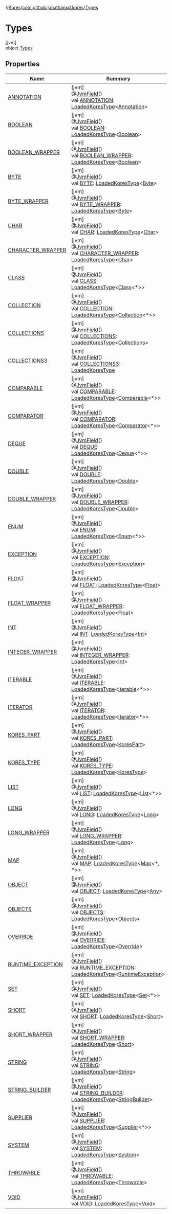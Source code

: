//[Kores](../../../index.md)/[com.github.jonathanxd.kores](../index.md)/[Types](index.md)

# Types

[jvm]\
object [Types](index.md)

## Properties

| Name | Summary |
|---|---|
| [ANNOTATION](-a-n-n-o-t-a-t-i-o-n.md) | [jvm]<br>@[JvmField](https://kotlinlang.org/api/latest/jvm/stdlib/kotlin.jvm/-jvm-field/index.html)()<br>val [ANNOTATION](-a-n-n-o-t-a-t-i-o-n.md): [LoadedKoresType](../../com.github.jonathanxd.kores.type/-loaded-kores-type/index.md)<[Annotation](https://kotlinlang.org/api/latest/jvm/stdlib/kotlin/-annotation/index.html)> |
| [BOOLEAN](-b-o-o-l-e-a-n.md) | [jvm]<br>@[JvmField](https://kotlinlang.org/api/latest/jvm/stdlib/kotlin.jvm/-jvm-field/index.html)()<br>val [BOOLEAN](-b-o-o-l-e-a-n.md): [LoadedKoresType](../../com.github.jonathanxd.kores.type/-loaded-kores-type/index.md)<[Boolean](https://kotlinlang.org/api/latest/jvm/stdlib/kotlin/-boolean/index.html)> |
| [BOOLEAN_WRAPPER](-b-o-o-l-e-a-n_-w-r-a-p-p-e-r.md) | [jvm]<br>@[JvmField](https://kotlinlang.org/api/latest/jvm/stdlib/kotlin.jvm/-jvm-field/index.html)()<br>val [BOOLEAN_WRAPPER](-b-o-o-l-e-a-n_-w-r-a-p-p-e-r.md): [LoadedKoresType](../../com.github.jonathanxd.kores.type/-loaded-kores-type/index.md)<[Boolean](https://kotlinlang.org/api/latest/jvm/stdlib/kotlin/-boolean/index.html)> |
| [BYTE](-b-y-t-e.md) | [jvm]<br>@[JvmField](https://kotlinlang.org/api/latest/jvm/stdlib/kotlin.jvm/-jvm-field/index.html)()<br>val [BYTE](-b-y-t-e.md): [LoadedKoresType](../../com.github.jonathanxd.kores.type/-loaded-kores-type/index.md)<[Byte](https://kotlinlang.org/api/latest/jvm/stdlib/kotlin/-byte/index.html)> |
| [BYTE_WRAPPER](-b-y-t-e_-w-r-a-p-p-e-r.md) | [jvm]<br>@[JvmField](https://kotlinlang.org/api/latest/jvm/stdlib/kotlin.jvm/-jvm-field/index.html)()<br>val [BYTE_WRAPPER](-b-y-t-e_-w-r-a-p-p-e-r.md): [LoadedKoresType](../../com.github.jonathanxd.kores.type/-loaded-kores-type/index.md)<[Byte](https://kotlinlang.org/api/latest/jvm/stdlib/kotlin/-byte/index.html)> |
| [CHAR](-c-h-a-r.md) | [jvm]<br>@[JvmField](https://kotlinlang.org/api/latest/jvm/stdlib/kotlin.jvm/-jvm-field/index.html)()<br>val [CHAR](-c-h-a-r.md): [LoadedKoresType](../../com.github.jonathanxd.kores.type/-loaded-kores-type/index.md)<[Char](https://kotlinlang.org/api/latest/jvm/stdlib/kotlin/-char/index.html)> |
| [CHARACTER_WRAPPER](-c-h-a-r-a-c-t-e-r_-w-r-a-p-p-e-r.md) | [jvm]<br>@[JvmField](https://kotlinlang.org/api/latest/jvm/stdlib/kotlin.jvm/-jvm-field/index.html)()<br>val [CHARACTER_WRAPPER](-c-h-a-r-a-c-t-e-r_-w-r-a-p-p-e-r.md): [LoadedKoresType](../../com.github.jonathanxd.kores.type/-loaded-kores-type/index.md)<[Char](https://kotlinlang.org/api/latest/jvm/stdlib/kotlin/-char/index.html)> |
| [CLASS](-c-l-a-s-s.md) | [jvm]<br>@[JvmField](https://kotlinlang.org/api/latest/jvm/stdlib/kotlin.jvm/-jvm-field/index.html)()<br>val [CLASS](-c-l-a-s-s.md): [LoadedKoresType](../../com.github.jonathanxd.kores.type/-loaded-kores-type/index.md)<[Class](https://docs.oracle.com/javase/8/docs/api/java/lang/Class.html)<*>> |
| [COLLECTION](-c-o-l-l-e-c-t-i-o-n.md) | [jvm]<br>@[JvmField](https://kotlinlang.org/api/latest/jvm/stdlib/kotlin.jvm/-jvm-field/index.html)()<br>val [COLLECTION](-c-o-l-l-e-c-t-i-o-n.md): [LoadedKoresType](../../com.github.jonathanxd.kores.type/-loaded-kores-type/index.md)<[Collection](https://kotlinlang.org/api/latest/jvm/stdlib/kotlin.collections/-collection/index.html)<*>> |
| [COLLECTIONS](-c-o-l-l-e-c-t-i-o-n-s.md) | [jvm]<br>@[JvmField](https://kotlinlang.org/api/latest/jvm/stdlib/kotlin.jvm/-jvm-field/index.html)()<br>val [COLLECTIONS](-c-o-l-l-e-c-t-i-o-n-s.md): [LoadedKoresType](../../com.github.jonathanxd.kores.type/-loaded-kores-type/index.md)<[Collections](https://docs.oracle.com/javase/8/docs/api/java/util/Collections.html)> |
| [COLLECTIONS3](-c-o-l-l-e-c-t-i-o-n-s3.md) | [jvm]<br>@[JvmField](https://kotlinlang.org/api/latest/jvm/stdlib/kotlin.jvm/-jvm-field/index.html)()<br>val [COLLECTIONS3](-c-o-l-l-e-c-t-i-o-n-s3.md): [LoadedKoresType](../../com.github.jonathanxd.kores.type/-loaded-kores-type/index.md)<Collections3> |
| [COMPARABLE](-c-o-m-p-a-r-a-b-l-e.md) | [jvm]<br>@[JvmField](https://kotlinlang.org/api/latest/jvm/stdlib/kotlin.jvm/-jvm-field/index.html)()<br>val [COMPARABLE](-c-o-m-p-a-r-a-b-l-e.md): [LoadedKoresType](../../com.github.jonathanxd.kores.type/-loaded-kores-type/index.md)<[Comparable](https://kotlinlang.org/api/latest/jvm/stdlib/kotlin/-comparable/index.html)<*>> |
| [COMPARATOR](-c-o-m-p-a-r-a-t-o-r.md) | [jvm]<br>@[JvmField](https://kotlinlang.org/api/latest/jvm/stdlib/kotlin.jvm/-jvm-field/index.html)()<br>val [COMPARATOR](-c-o-m-p-a-r-a-t-o-r.md): [LoadedKoresType](../../com.github.jonathanxd.kores.type/-loaded-kores-type/index.md)<[Comparator](https://docs.oracle.com/javase/8/docs/api/java/util/Comparator.html)<*>> |
| [DEQUE](-d-e-q-u-e.md) | [jvm]<br>@[JvmField](https://kotlinlang.org/api/latest/jvm/stdlib/kotlin.jvm/-jvm-field/index.html)()<br>val [DEQUE](-d-e-q-u-e.md): [LoadedKoresType](../../com.github.jonathanxd.kores.type/-loaded-kores-type/index.md)<[Deque](https://docs.oracle.com/javase/8/docs/api/java/util/Deque.html)<*>> |
| [DOUBLE](-d-o-u-b-l-e.md) | [jvm]<br>@[JvmField](https://kotlinlang.org/api/latest/jvm/stdlib/kotlin.jvm/-jvm-field/index.html)()<br>val [DOUBLE](-d-o-u-b-l-e.md): [LoadedKoresType](../../com.github.jonathanxd.kores.type/-loaded-kores-type/index.md)<[Double](https://kotlinlang.org/api/latest/jvm/stdlib/kotlin/-double/index.html)> |
| [DOUBLE_WRAPPER](-d-o-u-b-l-e_-w-r-a-p-p-e-r.md) | [jvm]<br>@[JvmField](https://kotlinlang.org/api/latest/jvm/stdlib/kotlin.jvm/-jvm-field/index.html)()<br>val [DOUBLE_WRAPPER](-d-o-u-b-l-e_-w-r-a-p-p-e-r.md): [LoadedKoresType](../../com.github.jonathanxd.kores.type/-loaded-kores-type/index.md)<[Double](https://kotlinlang.org/api/latest/jvm/stdlib/kotlin/-double/index.html)> |
| [ENUM](-e-n-u-m.md) | [jvm]<br>@[JvmField](https://kotlinlang.org/api/latest/jvm/stdlib/kotlin.jvm/-jvm-field/index.html)()<br>val [ENUM](-e-n-u-m.md): [LoadedKoresType](../../com.github.jonathanxd.kores.type/-loaded-kores-type/index.md)<[Enum](https://kotlinlang.org/api/latest/jvm/stdlib/kotlin/-enum/index.html)<*>> |
| [EXCEPTION](-e-x-c-e-p-t-i-o-n.md) | [jvm]<br>@[JvmField](https://kotlinlang.org/api/latest/jvm/stdlib/kotlin.jvm/-jvm-field/index.html)()<br>val [EXCEPTION](-e-x-c-e-p-t-i-o-n.md): [LoadedKoresType](../../com.github.jonathanxd.kores.type/-loaded-kores-type/index.md)<[Exception](https://kotlinlang.org/api/latest/jvm/stdlib/kotlin/-exception/index.html)> |
| [FLOAT](-f-l-o-a-t.md) | [jvm]<br>@[JvmField](https://kotlinlang.org/api/latest/jvm/stdlib/kotlin.jvm/-jvm-field/index.html)()<br>val [FLOAT](-f-l-o-a-t.md): [LoadedKoresType](../../com.github.jonathanxd.kores.type/-loaded-kores-type/index.md)<[Float](https://kotlinlang.org/api/latest/jvm/stdlib/kotlin/-float/index.html)> |
| [FLOAT_WRAPPER](-f-l-o-a-t_-w-r-a-p-p-e-r.md) | [jvm]<br>@[JvmField](https://kotlinlang.org/api/latest/jvm/stdlib/kotlin.jvm/-jvm-field/index.html)()<br>val [FLOAT_WRAPPER](-f-l-o-a-t_-w-r-a-p-p-e-r.md): [LoadedKoresType](../../com.github.jonathanxd.kores.type/-loaded-kores-type/index.md)<[Float](https://kotlinlang.org/api/latest/jvm/stdlib/kotlin/-float/index.html)> |
| [INT](-i-n-t.md) | [jvm]<br>@[JvmField](https://kotlinlang.org/api/latest/jvm/stdlib/kotlin.jvm/-jvm-field/index.html)()<br>val [INT](-i-n-t.md): [LoadedKoresType](../../com.github.jonathanxd.kores.type/-loaded-kores-type/index.md)<[Int](https://kotlinlang.org/api/latest/jvm/stdlib/kotlin/-int/index.html)> |
| [INTEGER_WRAPPER](-i-n-t-e-g-e-r_-w-r-a-p-p-e-r.md) | [jvm]<br>@[JvmField](https://kotlinlang.org/api/latest/jvm/stdlib/kotlin.jvm/-jvm-field/index.html)()<br>val [INTEGER_WRAPPER](-i-n-t-e-g-e-r_-w-r-a-p-p-e-r.md): [LoadedKoresType](../../com.github.jonathanxd.kores.type/-loaded-kores-type/index.md)<[Int](https://kotlinlang.org/api/latest/jvm/stdlib/kotlin/-int/index.html)> |
| [ITERABLE](-i-t-e-r-a-b-l-e.md) | [jvm]<br>@[JvmField](https://kotlinlang.org/api/latest/jvm/stdlib/kotlin.jvm/-jvm-field/index.html)()<br>val [ITERABLE](-i-t-e-r-a-b-l-e.md): [LoadedKoresType](../../com.github.jonathanxd.kores.type/-loaded-kores-type/index.md)<[Iterable](https://kotlinlang.org/api/latest/jvm/stdlib/kotlin.collections/-iterable/index.html)<*>> |
| [ITERATOR](-i-t-e-r-a-t-o-r.md) | [jvm]<br>@[JvmField](https://kotlinlang.org/api/latest/jvm/stdlib/kotlin.jvm/-jvm-field/index.html)()<br>val [ITERATOR](-i-t-e-r-a-t-o-r.md): [LoadedKoresType](../../com.github.jonathanxd.kores.type/-loaded-kores-type/index.md)<[Iterator](https://kotlinlang.org/api/latest/jvm/stdlib/kotlin.collections/-iterator/index.html)<*>> |
| [KORES_PART](-k-o-r-e-s_-p-a-r-t.md) | [jvm]<br>@[JvmField](https://kotlinlang.org/api/latest/jvm/stdlib/kotlin.jvm/-jvm-field/index.html)()<br>val [KORES_PART](-k-o-r-e-s_-p-a-r-t.md): [LoadedKoresType](../../com.github.jonathanxd.kores.type/-loaded-kores-type/index.md)<[KoresPart](../-kores-part/index.md)> |
| [KORES_TYPE](-k-o-r-e-s_-t-y-p-e.md) | [jvm]<br>@[JvmField](https://kotlinlang.org/api/latest/jvm/stdlib/kotlin.jvm/-jvm-field/index.html)()<br>val [KORES_TYPE](-k-o-r-e-s_-t-y-p-e.md): [LoadedKoresType](../../com.github.jonathanxd.kores.type/-loaded-kores-type/index.md)<[KoresType](../../com.github.jonathanxd.kores.type/-kores-type/index.md)> |
| [LIST](-l-i-s-t.md) | [jvm]<br>@[JvmField](https://kotlinlang.org/api/latest/jvm/stdlib/kotlin.jvm/-jvm-field/index.html)()<br>val [LIST](-l-i-s-t.md): [LoadedKoresType](../../com.github.jonathanxd.kores.type/-loaded-kores-type/index.md)<[List](https://kotlinlang.org/api/latest/jvm/stdlib/kotlin.collections/-list/index.html)<*>> |
| [LONG](-l-o-n-g.md) | [jvm]<br>@[JvmField](https://kotlinlang.org/api/latest/jvm/stdlib/kotlin.jvm/-jvm-field/index.html)()<br>val [LONG](-l-o-n-g.md): [LoadedKoresType](../../com.github.jonathanxd.kores.type/-loaded-kores-type/index.md)<[Long](https://kotlinlang.org/api/latest/jvm/stdlib/kotlin/-long/index.html)> |
| [LONG_WRAPPER](-l-o-n-g_-w-r-a-p-p-e-r.md) | [jvm]<br>@[JvmField](https://kotlinlang.org/api/latest/jvm/stdlib/kotlin.jvm/-jvm-field/index.html)()<br>val [LONG_WRAPPER](-l-o-n-g_-w-r-a-p-p-e-r.md): [LoadedKoresType](../../com.github.jonathanxd.kores.type/-loaded-kores-type/index.md)<[Long](https://kotlinlang.org/api/latest/jvm/stdlib/kotlin/-long/index.html)> |
| [MAP](-m-a-p.md) | [jvm]<br>@[JvmField](https://kotlinlang.org/api/latest/jvm/stdlib/kotlin.jvm/-jvm-field/index.html)()<br>val [MAP](-m-a-p.md): [LoadedKoresType](../../com.github.jonathanxd.kores.type/-loaded-kores-type/index.md)<[Map](https://kotlinlang.org/api/latest/jvm/stdlib/kotlin.collections/-map/index.html)<*, *>> |
| [OBJECT](-o-b-j-e-c-t.md) | [jvm]<br>@[JvmField](https://kotlinlang.org/api/latest/jvm/stdlib/kotlin.jvm/-jvm-field/index.html)()<br>val [OBJECT](-o-b-j-e-c-t.md): [LoadedKoresType](../../com.github.jonathanxd.kores.type/-loaded-kores-type/index.md)<[Any](https://kotlinlang.org/api/latest/jvm/stdlib/kotlin/-any/index.html)> |
| [OBJECTS](-o-b-j-e-c-t-s.md) | [jvm]<br>@[JvmField](https://kotlinlang.org/api/latest/jvm/stdlib/kotlin.jvm/-jvm-field/index.html)()<br>val [OBJECTS](-o-b-j-e-c-t-s.md): [LoadedKoresType](../../com.github.jonathanxd.kores.type/-loaded-kores-type/index.md)<[Objects](https://docs.oracle.com/javase/8/docs/api/java/util/Objects.html)> |
| [OVERRIDE](-o-v-e-r-r-i-d-e.md) | [jvm]<br>@[JvmField](https://kotlinlang.org/api/latest/jvm/stdlib/kotlin.jvm/-jvm-field/index.html)()<br>val [OVERRIDE](-o-v-e-r-r-i-d-e.md): [LoadedKoresType](../../com.github.jonathanxd.kores.type/-loaded-kores-type/index.md)<[Override](https://docs.oracle.com/javase/8/docs/api/java/lang/Override.html)> |
| [RUNTIME_EXCEPTION](-r-u-n-t-i-m-e_-e-x-c-e-p-t-i-o-n.md) | [jvm]<br>@[JvmField](https://kotlinlang.org/api/latest/jvm/stdlib/kotlin.jvm/-jvm-field/index.html)()<br>val [RUNTIME_EXCEPTION](-r-u-n-t-i-m-e_-e-x-c-e-p-t-i-o-n.md): [LoadedKoresType](../../com.github.jonathanxd.kores.type/-loaded-kores-type/index.md)<[RuntimeException](https://kotlinlang.org/api/latest/jvm/stdlib/kotlin/-runtime-exception/index.html)> |
| [SET](-s-e-t.md) | [jvm]<br>@[JvmField](https://kotlinlang.org/api/latest/jvm/stdlib/kotlin.jvm/-jvm-field/index.html)()<br>val [SET](-s-e-t.md): [LoadedKoresType](../../com.github.jonathanxd.kores.type/-loaded-kores-type/index.md)<[Set](https://kotlinlang.org/api/latest/jvm/stdlib/kotlin.collections/-set/index.html)<*>> |
| [SHORT](-s-h-o-r-t.md) | [jvm]<br>@[JvmField](https://kotlinlang.org/api/latest/jvm/stdlib/kotlin.jvm/-jvm-field/index.html)()<br>val [SHORT](-s-h-o-r-t.md): [LoadedKoresType](../../com.github.jonathanxd.kores.type/-loaded-kores-type/index.md)<[Short](https://kotlinlang.org/api/latest/jvm/stdlib/kotlin/-short/index.html)> |
| [SHORT_WRAPPER](-s-h-o-r-t_-w-r-a-p-p-e-r.md) | [jvm]<br>@[JvmField](https://kotlinlang.org/api/latest/jvm/stdlib/kotlin.jvm/-jvm-field/index.html)()<br>val [SHORT_WRAPPER](-s-h-o-r-t_-w-r-a-p-p-e-r.md): [LoadedKoresType](../../com.github.jonathanxd.kores.type/-loaded-kores-type/index.md)<[Short](https://kotlinlang.org/api/latest/jvm/stdlib/kotlin/-short/index.html)> |
| [STRING](-s-t-r-i-n-g.md) | [jvm]<br>@[JvmField](https://kotlinlang.org/api/latest/jvm/stdlib/kotlin.jvm/-jvm-field/index.html)()<br>val [STRING](-s-t-r-i-n-g.md): [LoadedKoresType](../../com.github.jonathanxd.kores.type/-loaded-kores-type/index.md)<[String](https://kotlinlang.org/api/latest/jvm/stdlib/kotlin/-string/index.html)> |
| [STRING_BUILDER](-s-t-r-i-n-g_-b-u-i-l-d-e-r.md) | [jvm]<br>@[JvmField](https://kotlinlang.org/api/latest/jvm/stdlib/kotlin.jvm/-jvm-field/index.html)()<br>val [STRING_BUILDER](-s-t-r-i-n-g_-b-u-i-l-d-e-r.md): [LoadedKoresType](../../com.github.jonathanxd.kores.type/-loaded-kores-type/index.md)<[StringBuilder](https://kotlinlang.org/api/latest/jvm/stdlib/kotlin.text/-string-builder/index.html)> |
| [SUPPLIER](-s-u-p-p-l-i-e-r.md) | [jvm]<br>@[JvmField](https://kotlinlang.org/api/latest/jvm/stdlib/kotlin.jvm/-jvm-field/index.html)()<br>val [SUPPLIER](-s-u-p-p-l-i-e-r.md): [LoadedKoresType](../../com.github.jonathanxd.kores.type/-loaded-kores-type/index.md)<[Supplier](https://docs.oracle.com/javase/8/docs/api/java/util/function/Supplier.html)<*>> |
| [SYSTEM](-s-y-s-t-e-m.md) | [jvm]<br>@[JvmField](https://kotlinlang.org/api/latest/jvm/stdlib/kotlin.jvm/-jvm-field/index.html)()<br>val [SYSTEM](-s-y-s-t-e-m.md): [LoadedKoresType](../../com.github.jonathanxd.kores.type/-loaded-kores-type/index.md)<[System](https://docs.oracle.com/javase/8/docs/api/java/lang/System.html)> |
| [THROWABLE](-t-h-r-o-w-a-b-l-e.md) | [jvm]<br>@[JvmField](https://kotlinlang.org/api/latest/jvm/stdlib/kotlin.jvm/-jvm-field/index.html)()<br>val [THROWABLE](-t-h-r-o-w-a-b-l-e.md): [LoadedKoresType](../../com.github.jonathanxd.kores.type/-loaded-kores-type/index.md)<[Throwable](https://kotlinlang.org/api/latest/jvm/stdlib/kotlin/-throwable/index.html)> |
| [VOID](-v-o-i-d.md) | [jvm]<br>@[JvmField](https://kotlinlang.org/api/latest/jvm/stdlib/kotlin.jvm/-jvm-field/index.html)()<br>val [VOID](-v-o-i-d.md): [LoadedKoresType](../../com.github.jonathanxd.kores.type/-loaded-kores-type/index.md)<[Void](https://docs.oracle.com/javase/8/docs/api/java/lang/Void.html)> |
